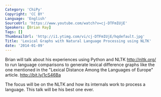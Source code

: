 ```yaml
---
Category: 'ChiPy'
Copyright: 'CC BY'
Language: 'English'
SourceUrl: 'https://www.youtube.com/watch?v=cj-DTFmIUjE'
Speakers: [Brian Ray]
Tags: []
ThumbnailUrl: 'http://i1.ytimg.com/vi/cj-DTFmIUjE/hqdefault.jpg'
Title: 'Lexical Graphs with Natural Language Processing using NLTK'
date: '2014-01-09'
---
```

Brian will talk about his experiences using Python and NLTK http://nltk.org/ to run language comparisons to generate lexical difference graphs like the one mentioned in the "Lexical Distance Among the Languages of Europe" article. http://bit.ly/1cS46Ba

The focus will be on the NLTK and how its internals work to process a language. This talk will be his best one ever.